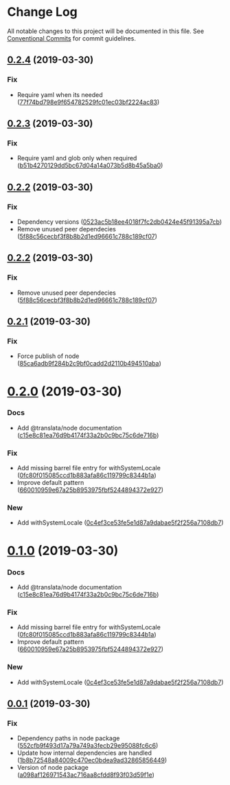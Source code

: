 # Change Log

All notable changes to this project will be documented in this file.
See [Conventional Commits](https://conventionalcommits.org) for commit guidelines.

## [0.2.4](https://github.com/jeanfortheweb/translata/compare/@translata/node@0.2.3...@translata/node@0.2.4) (2019-03-30)


### Fix

* Require yaml when its needed ([77f74bd798e9f654782529fc01ec03bf2224ac83](https://github.com/jeanfortheweb/translata/commit/77f74bd798e9f654782529fc01ec03bf2224ac83))





## [0.2.3](https://github.com/jeanfortheweb/translata/compare/@translata/node@0.2.2...@translata/node@0.2.3) (2019-03-30)


### Fix

* Require yaml and glob only when required ([b51b4270129dd5bc67d04a14a073b5d8b45a5ba0](https://github.com/jeanfortheweb/translata/commit/b51b4270129dd5bc67d04a14a073b5d8b45a5ba0))





## [0.2.2](https://github.com/jeanfortheweb/translata/compare/@translata/node@0.2.1...@translata/node@0.2.2) (2019-03-30)


### Fix

* Dependency versions ([0523ac5b18ee4018f7fc2db0424e45f91395a7cb](https://github.com/jeanfortheweb/translata/commit/0523ac5b18ee4018f7fc2db0424e45f91395a7cb))
* Remove unused peer dependecies ([5f88c56cecbf3f8b8b2d1ed96661c788c189cf07](https://github.com/jeanfortheweb/translata/commit/5f88c56cecbf3f8b8b2d1ed96661c788c189cf07))





## [0.2.2](https://github.com/jeanfortheweb/translata/compare/@translata/node@0.2.1...@translata/node@0.2.2) (2019-03-30)


### Fix

* Remove unused peer dependecies ([5f88c56cecbf3f8b8b2d1ed96661c788c189cf07](https://github.com/jeanfortheweb/translata/commit/5f88c56cecbf3f8b8b2d1ed96661c788c189cf07))





## [0.2.1](https://github.com/jeanfortheweb/translata/compare/@translata/node@0.2.0...@translata/node@0.2.1) (2019-03-30)


### Fix

* Force publish of node ([85ca6adb9f284b2c9bf0cadd2d2110b494510aba](https://github.com/jeanfortheweb/translata/commit/85ca6adb9f284b2c9bf0cadd2d2110b494510aba))





# [0.2.0](https://github.com/jeanfortheweb/translata/compare/@translata/node@0.0.1...@translata/node@0.2.0) (2019-03-30)


### Docs

* Add @translata/node documentation ([c15e8c81ea76d9b4174f33a2b0c9bc75c6de716b](https://github.com/jeanfortheweb/translata/commit/c15e8c81ea76d9b4174f33a2b0c9bc75c6de716b))

### Fix

* Add missing barrel file entry for withSystemLocale ([0fc80f015085ccd1b883afa86c119799c8344b1a](https://github.com/jeanfortheweb/translata/commit/0fc80f015085ccd1b883afa86c119799c8344b1a))
* Improve default pattern ([660010959e67a25b8953975fbf5244894372e927](https://github.com/jeanfortheweb/translata/commit/660010959e67a25b8953975fbf5244894372e927))

### New

* Add withSystemLocale ([0c4ef3ce53fe5e1d87a9dabae5f2f256a7108db7](https://github.com/jeanfortheweb/translata/commit/0c4ef3ce53fe5e1d87a9dabae5f2f256a7108db7))





# [0.1.0](https://github.com/jeanfortheweb/translata/compare/@translata/node@0.0.1...@translata/node@0.1.0) (2019-03-30)


### Docs

* Add @translata/node documentation ([c15e8c81ea76d9b4174f33a2b0c9bc75c6de716b](https://github.com/jeanfortheweb/translata/commit/c15e8c81ea76d9b4174f33a2b0c9bc75c6de716b))

### Fix

* Add missing barrel file entry for withSystemLocale ([0fc80f015085ccd1b883afa86c119799c8344b1a](https://github.com/jeanfortheweb/translata/commit/0fc80f015085ccd1b883afa86c119799c8344b1a))
* Improve default pattern ([660010959e67a25b8953975fbf5244894372e927](https://github.com/jeanfortheweb/translata/commit/660010959e67a25b8953975fbf5244894372e927))

### New

* Add withSystemLocale ([0c4ef3ce53fe5e1d87a9dabae5f2f256a7108db7](https://github.com/jeanfortheweb/translata/commit/0c4ef3ce53fe5e1d87a9dabae5f2f256a7108db7))





## [0.0.1](https://github.com/jeanfortheweb/translata/compare/@translata/node@0.1.0...@translata/node@0.0.1) (2019-03-30)


### Fix

* Dependency paths in node package ([552cfb9f493d17a79a749a3fecb29e95088fc6c6](https://github.com/jeanfortheweb/translata/commit/552cfb9f493d17a79a749a3fecb29e95088fc6c6))
* Update how internal dependencies are handled ([1b8b72548a84009c470ec0bdea9ad32865856449](https://github.com/jeanfortheweb/translata/commit/1b8b72548a84009c470ec0bdea9ad32865856449))
* Version of node package ([a098af126971543ac716aa8cfdd8f93f03d59f1e](https://github.com/jeanfortheweb/translata/commit/a098af126971543ac716aa8cfdd8f93f03d59f1e))
